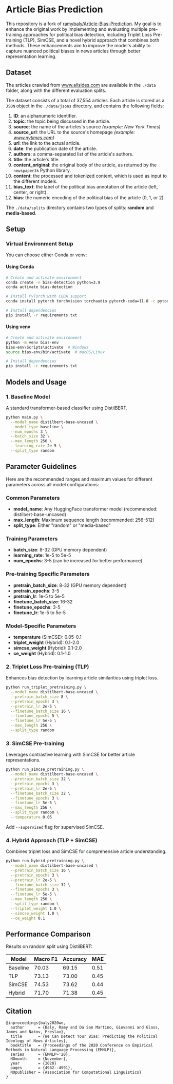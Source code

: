 # Article Bias Prediction

This repository is a fork of [ramybaly/Article-Bias-Prediction](https://github.com/ramybaly/Article-Bias-Prediction). My goal is to enhance the original work by implementing and evaluating multiple pre-training approaches for political bias detection, including Triplet Loss Pre-training (TLP), SimCSE, and a novel hybrid approach that combines both methods. These enhancements aim to improve the model's ability to capture nuanced political biases in news articles through better representation learning.

## Dataset
The articles crawled from www.allsides.com are available in the `./data` folder, along with the different evaluation splits.

The dataset consists of a total of 37,554 articles. Each article is stored as a `JSON` object in the `./data/jsons` directory, and contains the following fields:
1. **ID**: an alphanumeric identifier.
2. **topic**: the topic being discussed in the article.
3. **source**: the name of the articles's source *(example: New York Times)*
4. **source_url**: the URL to the source's homepage *(example: www.nytimes.com)*
5. **url**: the link to the actual article.
6. **date**: the publication date of the article.
7. **authors**: a comma-separated list of the article's authors.
8. **title**: the article's title.
9. **content_original**: the original body of the article, as returned by the `newspaper3k` Python library.
10. **content**: the processed and tokenized content, which is used as input to the different models.
11. **bias_text**: the label of the political bias annotation of the article (left, center, or right).
12. **bias**: the numeric encoding of the political bias of the article (0, 1, or 2).

The `./data/splits` directory contains two types of splits: **random** and **media-based**.

## Setup

### Virtual Environment Setup

You can choose either Conda or venv:

#### Using Conda
```bash
# Create and activate environment
conda create -n bias-detection python=3.9
conda activate bias-detection

# Install PyTorch with CUDA support
conda install pytorch torchvision torchaudio pytorch-cuda=11.8 -c pytorch -c nvidia

# Install dependencies
pip install -r requirements.txt
```

#### Using venv
```bash
# Create and activate environment
python -m venv bias-env
bias-env\Scripts\activate  # Windows
source bias-env/bin/activate  # macOS/Linux

# Install dependencies
pip install -r requirements.txt
```

## Models and Usage

### 1. Baseline Model
A standard transformer-based classifier using DistilBERT.

```bash
python main.py \
  --model_name distilbert-base-uncased \
  --model_type baseline \
  --num_epochs 3 \
  --batch_size 32 \
  --max_length 256 \
  --learning_rate 2e-5 \
  --split_type random
```
## Parameter Guidelines

Here are the recommended ranges and maximum values for different parameters across all model configurations:

### Common Parameters
- **model_name**: Any HuggingFace transformer model (recommended: distilbert-base-uncased)
- **max_length**: Maximum sequence length (recommended: 256-512)
- **split_type**: Either "random" or "media-based"

### Training Parameters
- **batch_size**: 8-32 (GPU memory dependent)
- **learning_rate**: 1e-5 to 5e-5
- **num_epochs**: 3-5 (can be increased for better performance)

### Pre-training Specific Parameters
- **pretrain_batch_size**: 8-32 (GPU memory dependent)
- **pretrain_epochs**: 3-5
- **pretrain_lr**: 1e-5 to 5e-5
- **finetune_batch_size**: 16-32
- **finetune_epochs**: 3-5
- **finetune_lr**: 1e-5 to 5e-5

### Model-Specific Parameters
- **temperature** (SimCSE): 0.05-0.1
- **triplet_weight** (Hybrid): 0.1-2.0
- **simcse_weight** (Hybrid): 0.1-2.0
- **ce_weight** (Hybrid): 0.1-1.0

### 2. Triplet Loss Pre-training (TLP)
Enhances bias detection by learning article similarities using triplet loss.

```bash
python run_triplet_pretraining.py \
  --model_name distilbert-base-uncased \
  --pretrain_batch_size 8 \
  --pretrain_epochs 3 \
  --pretrain_lr 2e-5 \
  --finetune_batch_size 16 \
  --finetune_epochs 5 \
  --finetune_lr 5e-5 \
  --max_length 256 \
  --split_type random
```

### 3. SimCSE Pre-training
Leverages contrastive learning with SimCSE for better article representations.

```bash
python run_simcse_pretraining.py \
  --model_name distilbert-base-uncased \
  --pretrain_batch_size 32 \
  --pretrain_epochs 3 \
  --pretrain_lr 2e-5 \
  --finetune_batch_size 32 \
  --finetune_epochs 3 \
  --finetune_lr 5e-5 \
  --max_length 256 \
  --split_type random \
  --temperature 0.05
```

Add `--supervised` flag for supervised SimCSE.

### 4. Hybrid Approach (TLP + SimCSE)
Combines triplet loss and SimCSE for comprehensive article understanding.

```bash
python run_hybrid_pretraining.py \
  --model_name distilbert-base-uncased \
  --pretrain_batch_size 16 \
  --pretrain_epochs 3 \
  --pretrain_lr 2e-5 \
  --finetune_batch_size 32 \
  --finetune_epochs 3 \
  --finetune_lr 5e-5 \
  --max_length 256 \
  --split_type random \
  --triplet_weight 1.0 \
  --simcse_weight 1.0 \
  --ce_weight 0.1
```

## Performance Comparison

Results on random split using DistilBERT:

| Model | Macro F1 | Accuracy | MAE |
|-------|----------|----------|-----|
| Baseline | 70.03 | 69.15 | 0.51 |
| TLP | 73.13 | 73.00 | 0.45 |
| SimCSE | 74.53 | 73.62 | 0.44 |
| Hybrid | 71.70 | 71.38 | 0.45 |

## Citation

```
@inproceedings{baly2020we,
  author      = {Baly, Ramy and Da San Martino, Giovanni and Glass, James and Nakov, Preslav},
  title       = {We Can Detect Your Bias: Predicting the Political Ideology of News Articles},
  booktitle   = {Proceedings of the 2020 Conference on Empirical Methods in Natural Language Processing (EMNLP)},
  series      = {EMNLP~'20},
  NOmonth     = {November},
  year        = {2020}
  pages       = {4982--4991},
  NOpublisher = {Association for Computational Linguistics}
}
```
